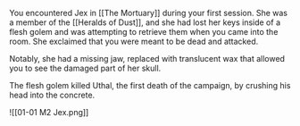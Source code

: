 You encountered Jex in [[The Mortuary]] during your first session. She was a member of the [[Heralds of Dust]], and she had lost her keys inside of a flesh golem and was attempting to retrieve them when you came into the room. She exclaimed that you were meant to be dead and attacked.

Notably, she had a missing jaw, replaced with translucent wax that allowed you to see the damaged part of her skull. 

The flesh golem killed Uthal, the first death of the campaign, by crushing his head into the concrete.

![[01-01 M2 Jex.png]]
